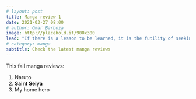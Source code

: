 ```yaml
---
# layout: post
title: Manga review 1
date: 2021-03-27 08:00
# author: Omar Barboza
image: http://placehold.it/900x300
lead: "If there is a lesson to be learned, it is the futility of seeking fulfillment in outer space. We need to judge ourselfs by who we are, not by where we go."
# category: manga
subtitle: Check the latest manga reviews 
---
```

This fall manga reviews:
1. Naruto
2. **Saint Seiya**
3. My home hero